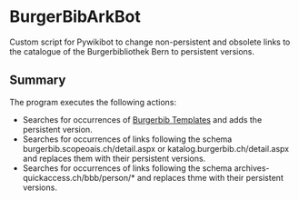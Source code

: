 # BurgerBibArkBot
Custom script for Pywikibot to change non-persistent and obsolete links to the catalogue of the Burgerbibliothek Bern to persistent versions.

## Summary
The program executes the following actions:
* Searches for occurrences of [Burgerbib Templates](https://de.wikipedia.org/wiki/Vorlage:BurgerBib) and adds the persistent version.
* Searches for occurrences of links following the schema burgerbib.scopeoais.ch/detail.aspx or katalog.burgerbib.ch/detail.aspx and replaces them with their persistent versions.
* Searches for occurrences of links following the schema archives-quickaccess.ch/bbb/person/* and replaces thme with their persistent versions.

